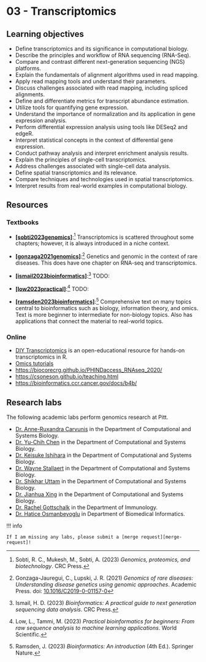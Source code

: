 # 03 - Transcriptomics

## Learning objectives

-   Define transcriptomics and its significance in computational biology.
-   Describe the principles and workflow of RNA sequencing (RNA-Seq).
-   Compare and contrast different next-generation sequencing (NGS) platforms.
-   Explain the fundamentals of alignment algorithms used in read mapping.
-   Apply read mapping tools and understand their parameters.
-   Discuss challenges associated with read mapping, including spliced alignments.
-   Define and differentiate metrics for transcript abundance estimation.
-   Utilize tools for quantifying gene expression.
-   Understand the importance of normalization and its application in gene expression analysis.
-   Perform differential expression analysis using tools like DESeq2 and edgeR.
-   Interpret statistical concepts in the context of differential gene expression.
-   Conduct pathway analysis and interpret enrichment analysis results.
-   Explain the principles of single-cell transcriptomics.
-   Address challenges associated with single-cell data analysis.
-   Define spatial transcriptomics and its relevance.
-   Compare techniques and technologies used in spatial transcriptomics.
-   Interpret results from real-world examples in computational biology.

## Resources

### Textbooks

-   [**[sobti2023genomics]**](https://www.routledge.com/Bioinformatics-and-Computational-Biology-Technological-Advancements-Applications/Singh-Saini-Comar-Junior/p/book/9781032361581):[^1] Transcriptomics is scattered throughout some chapters; however, it is always introduced in a niche context.

-   [**[gonzaga2021genomics]**](https://doi.org/https://doi.org/10.1016/C2019-0-01157-0):[^2] Genetics and genomic in the context of rare diseases.
    This does have one chapter on RNA-seq and transcriptomics.

-   [**[ismail2023bioinformatics]**](https://doi.org/10.1002/9781119698005):[^3] TODO:

-   [**[low2023practical]**](https://www.worldscientific.com/worldscibooks/10.1142/12908):[^4] TODO:

-   [**[ramsden2023bioinformatics]**](https://link.springer.com/book/10.1007/978-3-030-45607-8):[^5] Comprehensive text on many topics central to bioinformatics such as biology, information theory, and omics.
    Text is more beginner to intermediate for non-biology topics.
    Also has applications that connect the material to real-world topics.

### Online

-   [DIY Transcriptomics](https://diytranscriptomics.com/) is an open-educational resource for hands-on transcriptomics in R.
-   [Omics tutorials](https://omicstutorials.com/)
-   https://biocorecrg.github.io/PHINDaccess_RNAseq_2020/
-   https://csoneson.github.io/teaching.html
-   https://bioinformatics.ccr.cancer.gov/docs/b4b/

## Research labs

The following academic labs perform genomics research at Pitt.

-   [Dr. Anne-Ruxandra Carvunis](https://carvunislab.csb.pitt.edu/) in the Department of Computational and Systems Biology.
-   [Dr. Yu-Chih Chen](https://www.ycchenlab.org/) in the Department of Computational and Systems Biology.
-   [Dr. Keisuke Ishihara](https://keisukeishihara.mystrikingly.com/) in the Department of Computational and Systems Biology.
-   [Dr. Wayne Stallaert](https://www.stallaertlab.com/) in the Department of Computational and Systems Biology.
-   [Dr. Shikhar Uttam](https://www.uttamlab.com/) in the Department of Computational and Systems Biology.
-   [Dr. Jianhua Xing](https://www.csb.pitt.edu/Faculty/xing/) in the Department of Computational and Systems Biology.
-   [Dr. Rachel Gottschalk](https://gottschalklab.com/) in the Department of Immunology.
-   [Dr. Hatice Osmanbeyoglu](https://www.osmanbeyoglulab.com/) in Department of Biomedical Informatics.

!!! info

    If I am missing any labs, please submit a [merge request][merge-request]!

<!-- LINKS -->

[merge-request]: https://gitlab.com/oasci/courses/pitt/biosc1540-2024s/-/merge_requests

[^1]: Sobti, R. C., Mukesh, M., Sobti, A. (2023) *Genomics, proteomics, and biotechnology*. CRC Press.
[^2]: Gonzaga-Jauregui, C., Lupski, J. R. (2021) *Genomics of rare diseases: Understanding disease genetics using genomic approaches*. Academic Press. doi: [10.1016/C2019-0-01157-0](https://doi.org/https://doi.org/10.1016/C2019-0-01157-0)
[^3]: Ismail, H. D. (2023) *Bioinformatics: A practical guide to next generation sequencing data analysis*. CRC Press.
[^4]: Low, L., Tammi, M. (2023) *Practical bioinformatics for beginners: From raw sequence analysis to machine learning applications*. World Scientific.
[^5]: Ramsden, J. (2023) *Bioinformatics: An introduction* (4th Ed.). Springer Nature.
